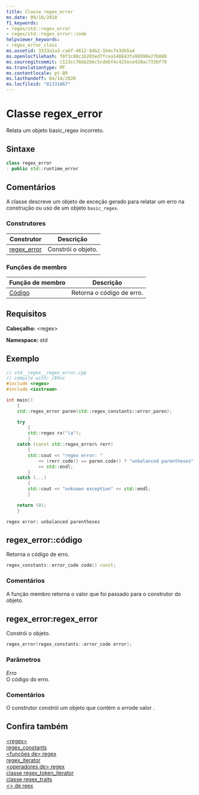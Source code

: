 ```yaml
---
title: Classe regex_error
ms.date: 09/10/2018
f1_keywords:
- regex/std::regex_error
- regex/std::regex_error::code
helpviewer_keywords:
- regex_error class
ms.assetid: 3333a1a3-ca6f-4612-84b2-1b4c7e3db5a4
ms.openlocfilehash: f8f3c88c1b203ed7fcea148843fa99590e27b888
ms.sourcegitcommit: c123cc76bb2b6c5cde6f4c425ece420ac733bf70
ms.translationtype: MT
ms.contentlocale: pt-BR
ms.lasthandoff: 04/14/2020
ms.locfileid: "81331867"
---
```

# <a name="regex_error-class"></a>Classe regex_error

Relata um objeto basic_regex incorreto.

## <a name="syntax"></a>Sintaxe

```cpp
class regex_error
: public std::runtime_error
```

## <a name="remarks"></a>Comentários

A classe descreve um objeto de exceção gerado para relatar um erro na construção ou uso de um objeto `basic_regex`.

### <a name="constructors"></a>Construtores

|Construtor|Descrição|
|-|-|
|[regex_error](#regex_error)|Constrói o objeto.|

### <a name="member-functions"></a>Funções de membro

|Função de membro|Descrição|
|-|-|
|[Código](#code)|Retorna o código de erro.|

## <a name="requirements"></a>Requisitos

**Cabeçalho:** \<regex>

**Namespace:** std

## <a name="example"></a>Exemplo

```cpp
// std__regex__regex_error.cpp
// compile with: /EHsc
#include <regex>
#include <iostream>

int main()
    {
    std::regex_error paren(std::regex_constants::error_paren);

    try
        {
        std::regex rx("(a");
        }
    catch (const std::regex_error& rerr)
        {
        std::cout << "regex error: "
            << (rerr.code() == paren.code() ? "unbalanced parentheses" : "")
            << std::endl;
        }
    catch (...)
        {
        std::cout << "unknown exception" << std::endl;
        }

    return (0);
    }
```

```Output
regex error: unbalanced parentheses
```

## <a name="regex_errorcode"></a><a name="code"></a>regex_error::código

Retorna o código de erro.

```cpp
regex_constants::error_code code() const;
```

### <a name="remarks"></a>Comentários

A função membro retorna o valor que foi passado para o construtor do objeto.

## <a name="regex_errorregex_error"></a><a name="regex_error"></a>regex_error:regex_error

Constrói o objeto.

```cpp
regex_error(regex_constants::error_code error);
```

### <a name="parameters"></a>Parâmetros

*Erro*\
O código do erro.

### <a name="remarks"></a>Comentários

O construtor constrói um objeto que contém o *erro*de valor .

## <a name="see-also"></a>Confira também

[\<regex>](../standard-library/regex.md)\
[regex_constants](../standard-library/regex-constants-class.md)\
[\<funções de> regex](../standard-library/regex-functions.md)\
[regex_iterator](../standard-library/regex-iterator-class.md)\
[\<operadores de> regex](../standard-library/regex-operators.md)\
[classe regex_token_iterator](../standard-library/regex-token-iterator-class.md)\
[classe regex_traits](../standard-library/regex-traits-class.md)\
[\<> de reex](../standard-library/regex-typedefs.md)
